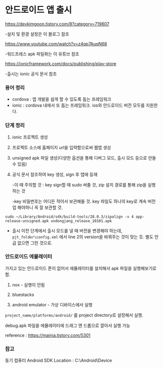 # 안드로이드 앱 출시

https://devkimgoon.tistory.com/8?category=719607

-설치 및 환경 설정은 이 블로그 참조



https://www.youtube.com/watch?v=z4qp7AuqN68

-워드프레스 apk 파일화는 이 유튜브 참조



https://ionicframework.com/docs/publishing/play-store

-출시는 ionic 공식 문서 참조



### 용어 정리

- cordova : 앱 개발을 쉽게 할 수 있도록 돕는 프레임워크
- ionic : cordova 내에서 또 돕는 프레임워크. ios와 안드로이드 버전 모두를 지원한다.



### 단계 정리

1. ionic 프로젝트 생성 

2. 프로젝트 소스에 홈페이지 url을 입력함으로써 웹앱 생성

3. unsigned apk 파일 생성(다양한 옵션을 통해 디버그 모드, 출시 모드 등으로 만들 수 있음)

4. 공식 문서 참조하여 key 생성, sign 후 앱에 등재

   -이 때 주의할 것 : key sign할 때 sudo 써줄 것, zip 설치 경로를 통해 zip을 실행하는 것

   -key 비밀번호는 어디든 적어서 보관해둘 것. key 파일도 하나의 key로 계속 버전업 해야하니 꼭 잘 보관할 것.

```
sudo ~/Library/Android/sdk/build-tools/28.0.3/zipalign -v 4 app-release-unsigned.apk undongjang_release_10101.apk
```



- 출시 이전 단계에서 출시 모드를 낼 때 버전을 변경해야 하는데, `pjt_folder\config.xml` 에서 line 2의 version을 바꿔주는 것이 맞는 듯. 별도 언급 없으면 그런 것으로.



### 안드로이드 에뮬레이터

가지고 있는 안드로이드 폰이 없어서 에뮬레이터를 설치해서 apk 파일을 실행해보기로 함.

1) nox - 실행이 안됨

2) bluestacks

3) android emulator - 가상 디바이스에서 실행

`project_name/platforms/android/` 를 project directory로 설정해서 실행.

debug.apk 파일을 에뮬레이터에 드래그 앤 드롭으로 깔아서 실행 가능

reference : https://mainia.tistory.com/5301


### 참고
동기 컴퓨터 Android SDK Location : C:\Android\Device
